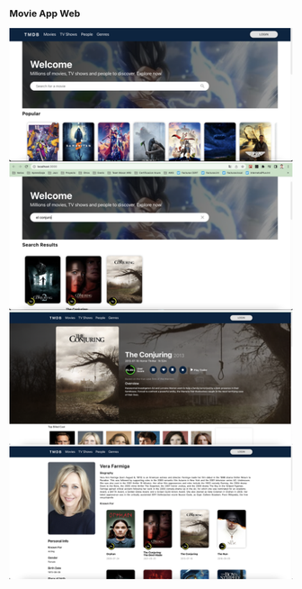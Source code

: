 ### Movie App Web

<img src="./src/assets/dashboard.png" width="800">

<img src="./src/assets/searching.png" width="800">

<img src="./src/assets/search.png" width="800">

<img src="./src/assets/actor.png" width="800">
